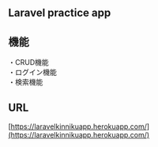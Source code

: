 ## Laravel practice app

## 機能
・CRUD機能  
・ログイン機能  
・検索機能

## URL
[https://laravelkinnikuapp.herokuapp.com/](https://laravelkinnikuapp.herokuapp.com/)
